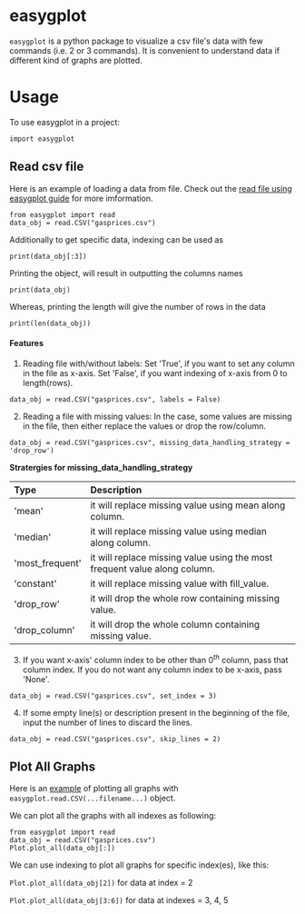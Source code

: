 # easygplot
`easygplot` is a python package to visualize a csv file's data with few commands (i.e. 2 or 3 commands). It is convenient to understand data if different kind of graphs are plotted.

# Usage

To use easygplot in a project:

`import easygplot`

## Read csv file

Here is an example of loading a data from file. Check out the [read file using easygplot guide](https://github.com/gsharansingh/easygplot/blob/main/read_file.ipynb) for more imformation.

```
from easygplot import read
data_obj = read.CSV("gasprices.csv")
```

Additionally to get specific data, indexing can be used as

```
print(data_obj[:3])
```

Printing the object, will result in outputting the columns names

```
print(data_obj)
```

Whereas, printing the length will give the number of rows in the data

```
print(len(data_obj))
```

#### Features

1. Reading file with/without labels: Set 'True', if you want to set any column in the file as x-axis. Set 'False', if you want indexing of x-axis from 0 to length(rows).

```
data_obj = read.CSV("gasprices.csv", labels = False)
```

2. Reading a file with missing values: In the case, some values are missing in the file, then either replace the values or drop the row/column.

```
data_obj = read.CSV("gasprices.csv", missing_data_handling_strategy = 'drop_row')
```

**Stratergies for missing_data_handling_strategy**

|Type|Description|
|:-----|:-------|
|'mean'|it will replace missing value using mean along column.|
|'median'|it will replace missing value using median along column.|
|'most_frequent'|it will replace missing value using the most frequent value along column.|
|'constant'|it will replace missing value with fill_value.|
|'drop_row'|it will drop the whole row containing missing value.|
|'drop_column'|it will drop the whole column containing missing value.|

3. If you want x-axis' column index to be other than ${0^{th}}$ column, pass that column index. If you do not want any column index to be x-axis, pass 'None'.

```
data_obj = read.CSV("gasprices.csv", set_index = 3)
```

4. If some empty line(s) or description present in the beginning of the file, input the number of lines to discard the lines. 

```
data_obj = read.CSV("gasprices.csv", skip_lines = 2)
```

## Plot All Graphs

Here is an [example](https://github.com/gsharansingh/easygplot/blob/main/plot_all.ipynb) of plotting all graphs with `easygplot.read.CSV(...filename...)` object.

We can plot all the graphs with all indexes as following:

```
from easygplot import read
data_obj = read.CSV("gasprices.csv")
Plot.plot_all(data_obj[:])
```

We can use indexing to plot all graphs for specific index(es), like this:

`Plot.plot_all(data_obj[2])` for data at index = 2

`Plot.plot_all(data_obj[3:6])` for data at indexes = 3, 4, 5

